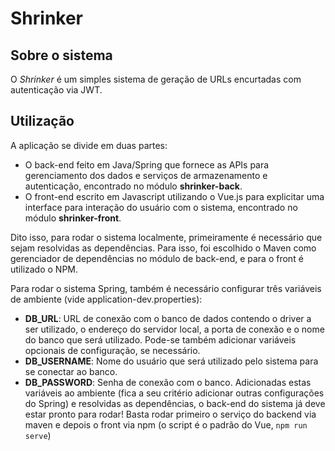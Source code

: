 # Shrinker

## Sobre o sistema

O _Shrinker_ é um simples sistema de geração de URLs encurtadas com autenticação via JWT.

## Utilização

A aplicação se divide em duas partes: 
* O back-end feito em Java/Spring que fornece as APIs para gerenciamento dos dados e serviços de armazenamento
e autenticação, encontrado no módulo **shrinker-back**.
* O front-end escrito em Javascript utilizando o Vue.js para explicitar uma interface para interação do
usuário com o sistema, encontrado no módulo **shrinker-front**.

Dito isso, para rodar o sistema localmente, primeiramente é necessário que sejam resolvidas as dependências.
Para isso, foi escolhido o Maven como gerenciador de dependências no módulo de back-end, e para o front é
utilizado o NPM.

Para rodar o sistema Spring, também é necessário configurar três variáveis de ambiente 
(vide application-dev.properties):
* **DB_URL**: URL de conexão com o banco de dados contendo o driver a ser utilizado, o endereço do servidor
local, a porta de conexão e o nome do banco que será utilizado. Pode-se também adicionar variáveis opcionais
de configuração, se necessário.
* **DB_USERNAME**: Nome do usuário que será utilizado pelo sistema para se conectar ao banco.
* **DB_PASSWORD**: Senha de conexão com o banco.
Adicionadas estas variáveis ao ambiente (fica a seu critério adicionar outras configurações do Spring) e
resolvidas as dependências, o back-end do sistema já deve estar pronto para rodar! Basta rodar primeiro o serviço
do backend via maven e depois o front via npm (o script é o padrão do Vue, `npm run serve`)

